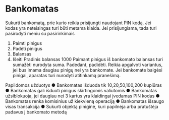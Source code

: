 # Bankomatas

Sukurti bankomatą, prie kurio reikia prisijungti naudojant PIN kodą. Jei kodas yra neteisingas
turi būti metama klaida. Jei prisijungiama, tada turi pasirodyti meniu su pasirinkimais
  1. Paimti pinigus
  2. Padėti pinigus
  3. Balansas
  4. Išeiti
Pradinis balansas 1000 Paimant pinigus iš bankomato balansas turi sumažėti nurodyta suma.
Padedant, padidėti. Reikia apgalvoti variantus, jei bus imama daugiau pinigų nei yra
bankomate. Jei bankomate baigėsi pinigai, aparatas turi nurodyti atitinkamą pranešimą.

Papildomos užduotys
  ● Bankomatas išduoda tik 10,20,50,100,200 kupiūras
  ● Bankomatas gali išduoti pinigus skirtingomis valiutomis
  ● Bankomatas užsiblokuoja, jei daugiau nei 3 kartus yra klaidingai įvedamas PIN kodas
  ● Bankomatas renka komisinius už kiekvieną operaciją
  ● Bankomatas išsaugo visas transakcija
  ● Sukurti objektą piniginė, kuri papilnėja arba pratuštėja padavus į bankomato metodą
